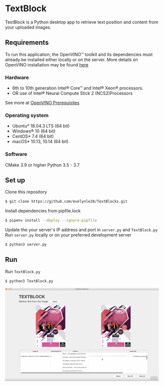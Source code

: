 # TextBlock
TextBlock is a Python desktop app to retrieve text position and content from your uploaded images.

## Requirements
To run this application, the OpenVINO™ toolkit and its dependencies must already be installed either locally or on the server. More details on OpenVINO installation may be found [here](https://software.intel.com/en-us/articles/OpenVINO-Install-Linux)

### Hardware
- 6th to 10th generation Intel® Core™ and Intel® Xeon® processors.
- OR use of Intel® Neural Compute Stick 2 (NCS2)Processors

See more at [OpenVINO Prerequisites](https://docs.openvinotoolkit.org/latest/index.html)

### Operating system
- Ubuntu* 18.04.3 LTS (64 bit)
- Windows® 10 (64 bit)
- CentOS* 7.4 (64 bit)
- macOS* 10.13, 10.14 (64 bit)


### Software
CMake 3.9 or higher
Python 3.5 - 3.7


## Set up

 Clone this repository

```sh
$ git clone https://github.com/evelynle28/TextBlocks.git
```

Install dependencies from pipfile.lock

```sh
$ pipenv install --deploy --ignore-pipfile
```

Update the your server's IP address and port in `server.py` and `TextBlock.py`
Run `server.py`  locally or on your preferred development server

```sh
$ python3 server.py
```

## Run

Run `TextBlock.py`

```sh
$ python3 TextBlock.py
```

![@demo_app | center | 200x0](https://raw.githubusercontent.com/evelynle28/TextBlocks/master/img/demo_img.png)


